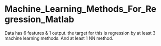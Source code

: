 # Machine_Learning_Methods_For_Regression_Matlab
 Data has 6 features & 1 output. the target for this is regression by at least 3 machine learning methods. And at least 1 NN method.
